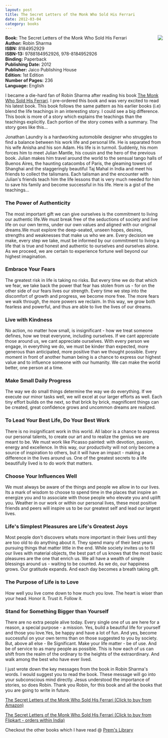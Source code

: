 ```yaml
---
layout: post
title: The Secret Letters of the Monk Who Sold His Ferrari
date: 2012-03-04
category: books
---
```


<img style="clear: right; float: right; margin-bottom: 1em; margin-left: 1em;" 
src="{{site.img-url}}/the-secret-letters-of-the-monk-who-sold-his-ferrari-robin-sharma.jpg"/>   

**Book:** The Secret Letters of the Monk Who Sold His Ferrari  
**Author:** Robin Sharma  
**ISBN:** 8184952929  
**ISBN-13:** 9788184952926, 978-8184952926  
**Binding:** Paperback  
**Publishing Date:** 2012  
**Publisher:** Jaico Publishing House  
**Edition:** 1st Edition  
**Number of Pages:** 236  
**Language:** English  
  
I became a die-hard fan of Robin Sharma after reading his book [The Monk Who Sold His Ferrari][monk-url]. I pre-ordered this book and was very excited to read his latest book. This book follows the same pattern as his earlier books (i.e) blend the life teachings in an interesting story. I could see a big difference. This book is more of a story which explains the teachings than the teachings explicitly. Each portion of the story comes with a summary. The story goes like this...  

[monk-url]: {{site.url}}/the-monk-who-sold-his-ferrari-robin-sharma-book-review/
  
Jonathan Laundry is a hardworking automobile designer who struggles to find a balance between his work life and personal life. He is separated from his wife Anisha and his son Adam. His life is in turmoil. Suddenly, his mom forces him to meet Julian Mantle, his cousin and the hero of the previous book. Julian makes him travel around the world to the sensual tango halls of Buenos Aires, the haunting catacombs of Paris, the gleaming towers of Shanghai and the staggeringly beautiful Taj Mahal in India and meet his friends to collect the talismans. Each talisman and the encounter with Julian's friends teach him the life lessons that is very much needed for him to save his family and become successful in his life. Here is a gist of the teachings...  
  
### The Power of Authenticity  

The most important gift we can give ourselves is the commitment to living our authentic life.We must break free of the seductions of society and live life on our own terms, under our own values and aligned with our original dreams.We must explore the deep-seated, unseen hopes, desires, strengths and weaknesses that make us who we are. Every decision we make, every step we take, must be informed by our commitment to living a life that is true and honest and authentic to ourselves and ourselves alone. As we proceed, we are certain to experience fortune well beyond our highest imagination.  
  
### Embrace Your Fears  

The greatest risk in life is taking no risks. But every time we do that which we fear, we take back the power that fear has stolen from us - for on the other side of our fears lives our strength. Every time we step into the discomfort of growth and progress, we become more free. The more fears we walk through, the more powers we reclaim. In this way, we grow both fearless and powerful, and thus are able to live the lives of our dreams.  
  
### Live with Kindness  

No action, no matter how small, is insignificant - how we treat someone defines, how we treat everyone, including ourselves. If we cant appreciate those around us, we cant appreciate ourselves. With every person we engage, in everything we do, we must be kinder than expected, more generous than anticipated, more positive than we thought possible. Every moment in front of another human being is a chance to express our highest value and to influence someone with our humanity. We can make the world better, one person at a time.  
  
### Make Small Daily Progress  

The way we do small things determine the way we do everything. If we execute our minor tasks well, we will excel at our larger efforts as well. Each tiny effort builds on the next, so that brick by brick, magnificent things can be created, great confidence grows and uncommon dreams are realized.  
  
### To Lead Your Best Life, Do Your Best Work  

There is no insignificant work in this world. All labor is a chance to express our personal talents, to create our art and to realize the genius we are meant to be. We must work like Picasso painted: with devotion, passion, energy and excellence. In this way, our productivity will not only become a source of inspiration to others, but it will have an impact - making a difference in the lives around us. One of the greatest secrets to a life beautifully lived is to do work that matters.  
  
### Choose Your Influences Well  

We must always be aware of the things and people we allow in to our lives. Its a mark of wisdom to choose to spend time in the places that inspire an energize you and to associate with those people who elevate you and uplift you. Weather in our work or within our personal lives, these most positive friends and peers will inspire us to be our greatest self and lead our largest lives.  
  
### Life's Simplest Pleasures are Life's Greatest Joys  

Most people don't discovers whats more important in their lives until they are too old to do anything about it. They spend many of their best years pursuing things that matter little in the end. While society invites us to fill our lives with material objects, the best part of us knows that the most basic pleasures are the one that enrich us. We all have a wealth of simple blessings around us - waiting to be counted.  As we do, our happiness grows. Our gratitude expands. And each day becomes a breath taking gift.  
  
### The Purpose of Life is to Love  

How well you live come down to how much you love. The heart is wiser than your head. Honor it. Trust it. Follow it.  
  
### Stand for Something Bigger than Yourself  

There are no extra people alive today. Every single one of us are here for a reason, a special purpose - a mission. Yes, build a beautiful life for yourself and those you love.Yes, be happy and have a lot of fun. And yes, become successful on your own terms than on those suggested to you by society. But, above all else - Be Significant. Make your life matter - be of use. And be of service to as many people as possible. This is how each of us can shift from the realm of the ordinary to the heights of the extraordinary. And walk among the best who have ever lived.  
  
I just wrote down the key messages from the book in Robin Sharma's words. I would suggest you to read the book. These message will go into your subconscious mind directly. Jesus understood the importance of stories, so does Robin. Thank you Robin, for this book and all the books that you are going to write in future.  
  
[The Secret Letters of the Monk Who Sold His Ferrari (Click to buy from Amazon)](http://www.amazon.com/gp/product/0007321112/ref=as_li_qf_sp_asin_il_tl?ie=UTF8&tag=booiverea-20&linkCode=as2&camp=1789&creative=9325&creativeASIN=0007321112)  
  
[The Secret Letters of the Monk Who Sold His Ferrari (Click to buy from Flipkart - orders within India)](http://www.flipkart.com/secret-letters-monk-sold-his-ferrari-8184952929/p/itmd36cpmufhbbte?pid=9788184952926&affid=INPremkblo)  

Checkout the other books which I have read @ [Prem's Library]({{site.url}}/category/books/)  

